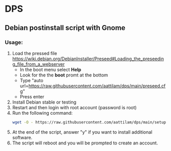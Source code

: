 # DPS
## Debian postinstall script with Gnome

### Usage:
1. Load the pressed file https://wiki.debian.org/DebianInstaller/Preseed#Loading_the_preseeding_file_from_a_webserver
   - In the boot menu select **Help**
   - Look for the the **boot** promt at the bottom
   - Type "auto url=https://raw.githubusercontent.com/aattilam/dps/main/preseed.cfg"
   - Press enter
2. Install Debian stable or testing
3. Restart and then login with root account (password is root)
4. Run the following command:
   ```bash
   wget -O - https://raw.githubusercontent.com/aattilam/dps/main/setup.sh | sudo bash
   ```
5. At the end of the script, answer "y" if you want to install additional software.
6. The script will reboot and you will be prompted to create an account.
